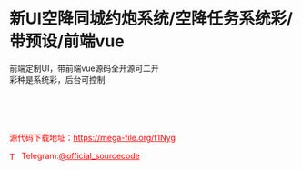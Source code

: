 # 新UI空降同城约炮系统/空降任务系统彩/带预设/前端vue

前端定制UI，带前端vue源码全开源可二开<br>彩种是系统彩，后台可控制<br><br><br><br><br>


<p style="color: red;">源代码下载地址：<a href="https://mega-file.org/f1Nyg" style="color: red;">https://mega-file.org/f1Nyg</a></p><p style="color: red;"><img src="https://cdn-icons-png.flaticon.com/512/2111/2111646.png" alt="Telegram Icon" style="width: 16px; vertical-align: middle; margin-right: 5px;">Telegram:<a href="https://t.me/official_sourcecode" style="color: red;">@official_sourcecode</a></p>